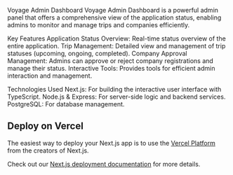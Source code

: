 Voyage Admin Dashboard
Voyage Admin Dashboard is a powerful admin panel that offers a comprehensive view of the application status, enabling admins to monitor and manage trips and companies efficiently.

Key Features
Application Status Overview: Real-time status overview of the entire application.
Trip Management: Detailed view and management of trip statuses (upcoming, ongoing, completed).
Company Approval Management: Admins can approve or reject company registrations and manage their status.
Interactive Tools: Provides tools for efficient admin interaction and management.

Technologies Used
Next.js: For building the interactive user interface with TypeScript.
Node.js & Express: For server-side logic and backend services.
PostgreSQL: For database management.

## Deploy on Vercel

The easiest way to deploy your Next.js app is to use the [Vercel Platform](https://vercel.com/new?utm_medium=default-template&filter=next.js&utm_source=create-next-app&utm_campaign=create-next-app-readme) from the creators of Next.js.

Check out our [Next.js deployment documentation](https://nextjs.org/docs/app/building-your-application/deploying) for more details.
